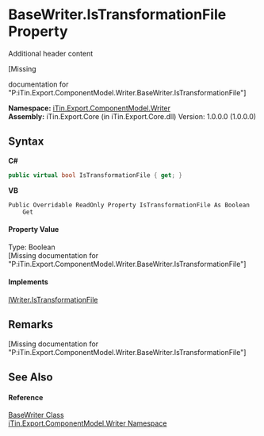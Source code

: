 # BaseWriter.IsTransformationFile Property 
Additional header content 

\[Missing <summary> documentation for "P:iTin.Export.ComponentModel.Writer.BaseWriter.IsTransformationFile"\]

**Namespace:**&nbsp;<a href="37973b78-6b66-1218-9d7d-14680ab2aeda">iTin.Export.ComponentModel.Writer</a><br />**Assembly:**&nbsp;iTin.Export.Core (in iTin.Export.Core.dll) Version: 1.0.0.0 (1.0.0.0)

## Syntax

**C#**<br />
``` C#
public virtual bool IsTransformationFile { get; }
```

**VB**<br />
``` VB
Public Overridable ReadOnly Property IsTransformationFile As Boolean
	Get
```


#### Property Value
Type: Boolean<br />\[Missing <value> documentation for "P:iTin.Export.ComponentModel.Writer.BaseWriter.IsTransformationFile"\]

#### Implements
<a href="fa44f7c9-823b-9350-fcee-6306e934733c">IWriter.IsTransformationFile</a><br />

## Remarks
\[Missing <remarks> documentation for "P:iTin.Export.ComponentModel.Writer.BaseWriter.IsTransformationFile"\]

## See Also


#### Reference
<a href="622c2a74-37fd-6371-50a4-4fb71f92c4b0">BaseWriter Class</a><br /><a href="37973b78-6b66-1218-9d7d-14680ab2aeda">iTin.Export.ComponentModel.Writer Namespace</a><br />